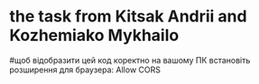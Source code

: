 # the task from Kitsak Andrii and Kozhemiako Mykhailo


#щоб відобразити цей код коректно на вашому ПК встановіть розширення для браузера: Allow CORS
